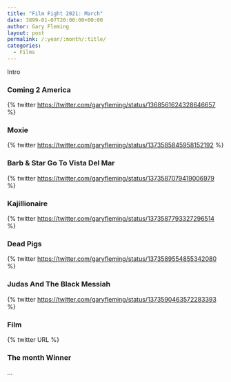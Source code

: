 ```yaml
---
title: "Film Fight 2021: March"
date: 3899-01-07T20:00:00+00:00
author: Gary Fleming
layout: post
permalink: /:year/:month/:title/
categories:
  - Films
---
```


Intro

### Coming 2 America

{% twitter https://twitter.com/garyfleming/status/1368561624328646657 %}

### Moxie

{% twitter https://twitter.com/garyfleming/status/1373585845958152192 %}

### Barb & Star Go To Vista Del Mar

{% twitter https://twitter.com/garyfleming/status/1373587079419006979 %}

### Kajillionaire

{% twitter https://twitter.com/garyfleming/status/1373587793327296514 %}

### Dead Pigs

{% twitter https://twitter.com/garyfleming/status/1373589554855342080 %}

### Judas And The Black Messiah

{% twitter https://twitter.com/garyfleming/status/1373590463572283393 %}


### Film

{% twitter URL %}


### The month Winner

...
